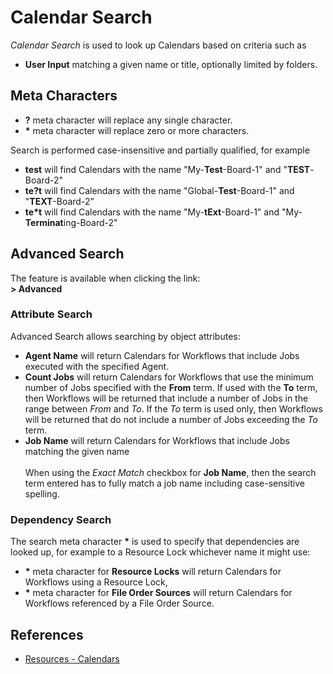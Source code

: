 # Calendar Search

*Calendar Search* is used to look up Calendars based on criteria such as

- **User Input** matching a given name or title, optionally limited by folders.

## Meta Characters

- **?** meta character will replace any single character.
- **\*** meta character will replace zero or more characters.

Search is performed case-insensitive and partially qualified, for example

- **test** will find Calendars with the name "My-**Test**-Board-1" and "**TEST**-Board-2"
- **te?t** will find Calendars with the name "Global-**Test**-Board-1" and "**TEXT**-Board-2"
- **te\*t** will find Calendars with the name "My-**tExt**-Board-1" and "My-**Terminat**ing-Board-2"

## Advanced Search

The feature is available when clicking the link:<br/>**> Advanced**

### Attribute Search

Advanced Search allows searching by object attributes:

- **Agent Name** will return Calendars for Workflows that include Jobs executed with the specified Agent.
- **Count Jobs** will return Calendars for Workflows that use the minimum number of Jobs specified with the **From** term. If used with the **To** term, then Workflows will be returned that include a number of Jobs in the range between *From* and *To*. If the *To* term is used only, then Workflows will be returned that do not include a number of Jobs exceeding the *To* term.
- **Job Name** will return Calendars for Workflows that include Jobs matching the given name<br/><br/>
When using the *Exact Match* checkbox for **Job Name**, then the search term entered has to fully match a job name including case-sensitive spelling.

### Dependency Search

The search meta character **\*** is used to specify that dependencies are looked up, for example to a Resource Lock whichever name it might use:

- **\*** meta character for **Resource Locks** will return Calendars for Workflows using a Resource Lock,
- **\*** meta character for **File Order Sources** will return Calendars for Workflows referenced by a File Order Source.

## References

- [Resources - Calendars](/resources-notice-boards)
